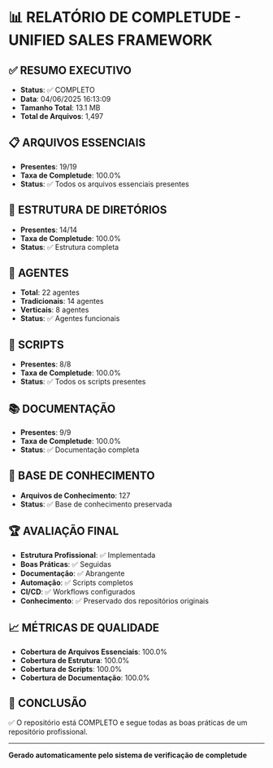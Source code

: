 
# 📊 RELATÓRIO DE COMPLETUDE - UNIFIED SALES FRAMEWORK

## ✅ RESUMO EXECUTIVO
- **Status**: ✅ COMPLETO
- **Data**: 04/06/2025 16:13:09
- **Tamanho Total**: 13.1 MB
- **Total de Arquivos**: 1,497

## 📋 ARQUIVOS ESSENCIAIS
- **Presentes**: 19/19
- **Taxa de Completude**: 100.0%
- **Status**: ✅ Todos os arquivos essenciais presentes

## 📁 ESTRUTURA DE DIRETÓRIOS
- **Presentes**: 14/14
- **Taxa de Completude**: 100.0%
- **Status**: ✅ Estrutura completa

## 🤖 AGENTES
- **Total**: 22 agentes
- **Tradicionais**: 14 agentes
- **Verticais**: 8 agentes
- **Status**: ✅ Agentes funcionais

## 🔧 SCRIPTS
- **Presentes**: 8/8
- **Taxa de Completude**: 100.0%
- **Status**: ✅ Todos os scripts presentes

## 📚 DOCUMENTAÇÃO
- **Presentes**: 9/9
- **Taxa de Completude**: 100.0%
- **Status**: ✅ Documentação completa

## 🧠 BASE DE CONHECIMENTO
- **Arquivos de Conhecimento**: 127
- **Status**: ✅ Base de conhecimento preservada

## 🏆 AVALIAÇÃO FINAL
- **Estrutura Profissional**: ✅ Implementada
- **Boas Práticas**: ✅ Seguidas
- **Documentação**: ✅ Abrangente
- **Automação**: ✅ Scripts completos
- **CI/CD**: ✅ Workflows configurados
- **Conhecimento**: ✅ Preservado dos repositórios originais

## 📈 MÉTRICAS DE QUALIDADE
- **Cobertura de Arquivos Essenciais**: 100.0%
- **Cobertura de Estrutura**: 100.0%
- **Cobertura de Scripts**: 100.0%
- **Cobertura de Documentação**: 100.0%

## 🎯 CONCLUSÃO
✅ O repositório está COMPLETO e segue todas as boas práticas de um repositório profissional.

---
**Gerado automaticamente pelo sistema de verificação de completude**
